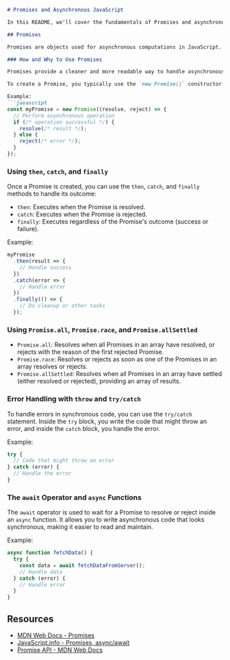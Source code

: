 ```markdown
# Promises and Asynchronous JavaScript

In this README, we'll cover the fundamentals of Promises and asynchronous JavaScript, including how and why to use them, common methods associated with Promises, error handling with try/catch, and the use of async/await.

## Promises

Promises are objects used for asynchronous computations in JavaScript. They represent a value that may be available now, or in the future, or never. They are commonly used for handling asynchronous operations, such as fetching data from a server or reading files.

### How and Why to Use Promises

Promises provide a cleaner and more readable way to handle asynchronous code compared to traditional callback functions. They allow you to write code that behaves more synchronously while still performing asynchronous tasks.

To create a Promise, you typically use the `new Promise()` constructor. Inside the constructor, you pass a function with two parameters: `resolve` and `reject`. Inside this function, you perform the asynchronous operation, and when it's done, you call `resolve` with the result or `reject` with an error.

Example:
```javascript
const myPromise = new Promise((resolve, reject) => {
  // Perform asynchronous operation
  if (/* operation successful */) {
    resolve(/* result */);
  } else {
    reject(/* error */);
  }
});
```

### Using `then`, `catch`, and `finally`

Once a Promise is created, you can use the `then`, `catch`, and `finally` methods to handle its outcome:

- `then`: Executes when the Promise is resolved.
- `catch`: Executes when the Promise is rejected.
- `finally`: Executes regardless of the Promise's outcome (success or failure).

Example:
```javascript
myPromise
  .then(result => {
    // Handle success
  })
  .catch(error => {
    // Handle error
  })
  .finally(() => {
    // Do cleanup or other tasks
  });
```

### Using `Promise.all`, `Promise.race`, and `Promise.allSettled`

- `Promise.all`: Resolves when all Promises in an array have resolved, or rejects with the reason of the first rejected Promise.
- `Promise.race`: Resolves or rejects as soon as one of the Promises in an array resolves or rejects.
- `Promise.allSettled`: Resolves when all Promises in an array have settled (either resolved or rejected), providing an array of results.

### Error Handling with `throw` and `try/catch`

To handle errors in synchronous code, you can use the `try/catch` statement. Inside the `try` block, you write the code that might throw an error, and inside the `catch` block, you handle the error.

Example:
```javascript
try {
  // Code that might throw an error
} catch (error) {
  // Handle the error
}
```

### The `await` Operator and `async` Functions

The `await` operator is used to wait for a Promise to resolve or reject inside an `async` function. It allows you to write asynchronous code that looks synchronous, making it easier to read and maintain.

Example:
```javascript
async function fetchData() {
  try {
    const data = await fetchDataFromServer();
    // Handle data
  } catch (error) {
    // Handle error
  }
}
```

## Resources

- [MDN Web Docs - Promises](https://developer.mozilla.org/en-US/docs/Web/JavaScript/Reference/Global_Objects/Promise)
- [JavaScript.info - Promises, async/await](https://javascript.info/async)
- [Promise API - MDN Web Docs](https://developer.mozilla.org/en-US/docs/Web/JavaScript/Reference/Global_Objects/Promise)
```
